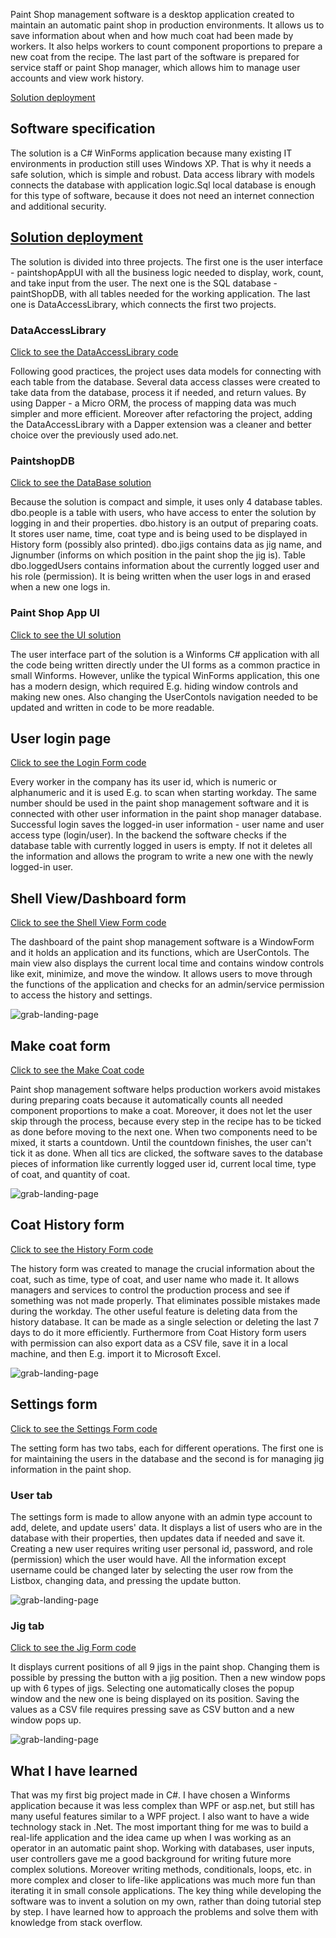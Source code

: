 <p>Paint Shop management software is a desktop application created to maintain an automatic paint shop in production environments. It allows us to save information about when and how much coat had been made by workers. It also helps workers to count component proportions to prepare a new coat from the recipe. The last part of the software is prepared for service staff or paint Shop manager, which allows him to manage user accounts and view work history.</p>

<a href="#solutiondeployment">Solution deployment</a>

<h2>Software specification</h2>
<p>The solution is a C# WinForms application because many existing IT environments in production still uses Windows XP. That is why it needs a safe solution, which is simple and robust. Data access library with models connects the database with application logic.Sql local database is enough for this type of software, because it does not need an internet connection and additional security.</p>

<h2><a href="#solutiondeployment" class="anchor" aria-hidden="true">Solution deployment</a></h2>
<p>The solution is divided into three projects. The first one is the user interface - paintshopAppUI with all the business logic needed to display, work, count, and take input from the user. The next one is the SQL database - paintShopDB, with all tables needed for the working application. The last one is DataAccessLibrary, which connects the first two projects.</p>

<h3>DataAccessLibrary</h2>
<p><a href="https://github.com/jakubsulej/Desktop-App-for-painshop/tree/master/DataAccessLibrary">Click to see the DataAccessLibrary code</a></p>
<p>Following good practices, the project uses data models for connecting with each table from the database. Several data access classes were created to take data from the database, process it if needed, and return values. By using Dapper - a Micro ORM, the process of mapping data was much simpler and more efficient. Moreover after refactoring the project, adding the DataAccessLibrary with a Dapper extension was a cleaner and better choice over the previously used ado.net.</p>

<h3>PaintshopDB</h3>
<p><a href="https://github.com/jakubsulej/Desktop-App-for-painshop/tree/master/PaintshopData/dbo/Tables">Click to see the DataBase solution</a></p>
<p>Because the solution is compact and simple, it uses only 4 database tables. dbo.people is a table with users, who have access to enter the solution by logging in and their properties. dbo.history is an output of preparing coats. It stores user name, time, coat type and is being used to be displayed in History form (possibly also printed). dbo.jigs contains data as jig name, and Jignumber (informs on which position in the paint shop the jig is). Table dbo.loggedUsers contains information about the currently logged user and his role (permission). It is being written when the user logs in and erased when a new one logs in.</p>

<h3>Paint Shop App UI</h3>
<p><a href="https://github.com/jakubsulej/Desktop-App-for-painshop/tree/master/Test%20działania%20aplikacji/Views">Click to see the UI solution</a></p>
<p>The user interface part of the solution is a Winforms C# application with all the code being written directly under the UI forms as a common practice in small Winforms. However, unlike the typical WinForms application, this one has a modern design, which required E.g. hiding window controls and making new ones. Also changing the UserContols navigation needed to be updated and written in code to be more readable.</p>

<h2>User login page</h2>
<p><a href="https://github.com/jakubsulej/Desktop-App-for-painshop/blob/master/Test%20dzia%C5%82ania%20aplikacji/Views/Login.cs">Click to see the Login Form code</a></p>
Every worker in the company has its user id, which is numeric or alphanumeric and it is used E.g. to scan when starting workday. The same number should be used in the paint shop management software and it is connected with other user information in the paint shop manager database. Successful login saves the logged-in user information - user name and user access type (login/user).
In the backend the software checks if the database table with currently logged in users is empty. If not it deletes all the information and allows the program to write a new one with the newly logged-in user.

<h2>Shell View/Dashboard form</h2>
<p><a href="https://github.com/jakubsulej/Desktop-App-for-painshop/blob/master/Test%20dzia%C5%82ania%20aplikacji/Views/MainForm.cs">Click to see the Shell View Form code</a></p>
<p>The dashboard of the paint shop management software is a WindowForm and it holds an application and its functions, which are UserContols. The main view also displays the current local time and contains window controls like exit, minimize, and move the window. It allows users to move through the functions of the application and checks for an admin/service permission to access the history and settings.</p>

![grab-landing-page](https://github.com/jakubsulej/Desktop-App-for-painshop/blob/master/Test%20dzia%C5%82ania%20aplikacji/Media/Gif/coatMakeHistory.gif)

<h2>Make coat form</h2>
<p><a href="https://github.com/jakubsulej/Desktop-App-for-painshop/blob/master/Test%20dzia%C5%82ania%20aplikacji/Views/CoatViews/CoatACount.cs">Click to see the Make Coat code</a></p>
<p>Paint shop management software helps production workers avoid mistakes during preparing coats because it automatically counts all needed component proportions to make a coat. Moreover, it does not let the user skip through the process, because every step in the recipe has to be ticked as done before moving to the next one. When two components need to be mixed, it starts a countdown. Until the countdown finishes, the user can't tick it as done.
When all tics are clicked, the software saves to the database pieces of information like currently logged user id, current local time, type of coat, and quantity of coat.</p>

![grab-landing-page](https://github.com/jakubsulej/Desktop-App-for-painshop/blob/master/Test%20dzia%C5%82ania%20aplikacji/Media/Gif/makeCoat.gif)

<h2>Coat History form</h2>
<p><a href="https://github.com/jakubsulej/Desktop-App-for-painshop/blob/master/Test%20dzia%C5%82ania%20aplikacji/Views/LackHistoryForm.cs">Click to see the History Form code</a></p>
<p>The history form was created to manage the crucial information about the coat, such as time, type of coat, and user name who made it. It allows managers and services to control the production process and see if something was not made properly. That eliminates possible mistakes made during the workday.
The other useful feature is deleting data from the history database. It can be made as a single selection or deleting the last 7 days to do it more efficiently.
Furthermore from Coat History form users with permission can also export data as a CSV file, save it in a local machine, and then E.g.  import it to Microsoft Excel.</p>

![grab-landing-page](https://github.com/jakubsulej/Desktop-App-for-painshop/blob/master/Test%20dzia%C5%82ania%20aplikacji/Media/Gif/coatMakeHistory.gif)

<h2>Settings form</h2>
<p><a href="https://github.com/jakubsulej/Desktop-App-for-painshop/blob/master/Test%20dzia%C5%82ania%20aplikacji/Views/SettingForm.cs">Click to see the Settings Form code</a></p>
<p>The setting form has two tabs, each for different operations. The first one is for maintaining the users in the database and the second is for managing jig information in the paint shop.<p>

<h3>User tab</h3>
<p>The settings form is made to allow anyone with an admin type account to add, delete, and update users' data. It displays a list of users who are in the database with their properties, then updates data if needed and save it. Creating a new user requires writing user personal id, password, and role (permission) which the user would have. All the information except username could be changed later by selecting the user row from the Listbox, changing data, and pressing the update button.

![grab-landing-page](https://github.com/jakubsulej/Desktop-App-for-painshop/blob/master/Test%20dzia%C5%82ania%20aplikacji/Media/Gif/settingsFormUsers.gif)
  
<h3>Jig tab</h3>
<p><a href="https://github.com/jakubsulej/Desktop-App-for-painshop/blob/master/Test%20dzia%C5%82ania%20aplikacji/Views/JigViews/JigsSelector1.cs">Click to see the Jig Form code</a></p>
It displays current positions of all 9 jigs in the paint shop. Changing them is possible by pressing the button with a jig position. Then a new window pops up with 6 types of jigs. Selecting one automatically closes the popup window and the new one is being displayed on its position. Saving the values as a CSV file requires pressing save as CSV button and a new window pops up.</p>

![grab-landing-page](https://github.com/jakubsulej/Desktop-App-for-painshop/blob/master/Test%20dzia%C5%82ania%20aplikacji/Media/Gif/settingsFormJigs.gif)

<h2>What I have learned</h2>
<p>That was my first big project made in C#. I have chosen a Winforms application because it was less complex than WPF or asp.net, but still has many useful features similar to a WPF project. I also want to have a wide technology stack in .Net. 
The most important thing for me was to build a real-life application and the idea came up when I was working as an operator in an automatic paint shop. Working with databases, user inputs, user controllers gave me a good background for writing future more complex solutions. Moreover writing methods, conditionals, loops, etc. in more complex and closer to life-like applications was much more fun than iterating it in small console applications.
The key thing while developing the software was to invent a solution on my own, rather than doing tutorial step by step. I have learned how to approach the problems and solve them with knowledge from stack overflow.</p>
